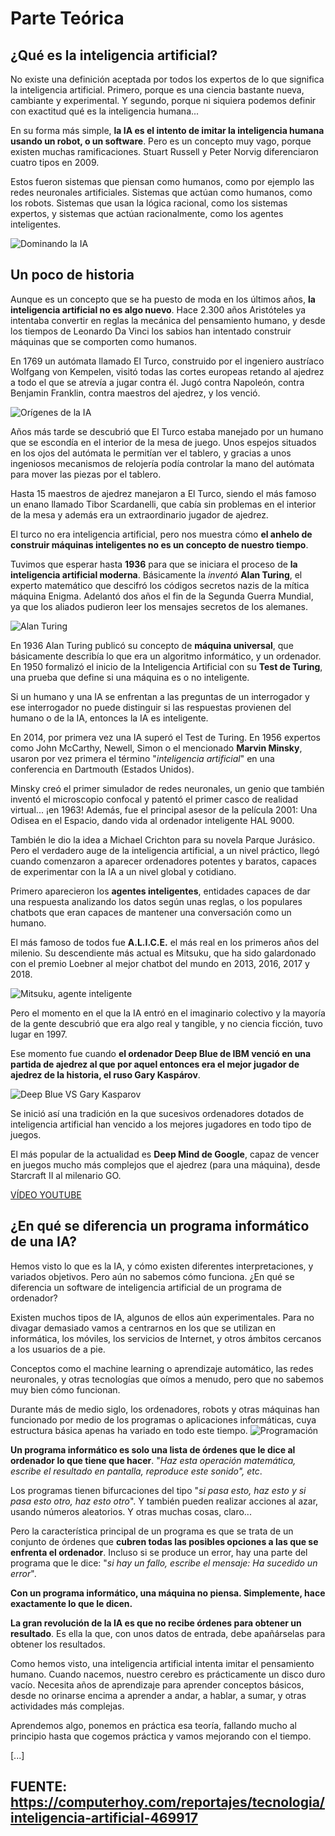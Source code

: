 # Parte Teórica

## ¿Qué es la inteligencia artificial?
No existe una definición aceptada por todos los expertos de lo que significa la inteligencia artificial. Primero, porque es una ciencia bastante nueva, cambiante y experimental. Y segundo, porque ni siquiera podemos definir con exactitud qué es la inteligencia humana...

En su forma más simple, **la IA es el intento de imitar la inteligencia humana usando un robot, o un software**. Pero es un concepto muy vago, porque existen muchas ramificaciones. Stuart Russell y Peter Norvig diferenciaron cuatro tipos en 2009.

Estos fueron sistemas que piensan como humanos, como por ejemplo las redes neuronales artificiales. Sistemas que actúan como humanos, como los robots. Sistemas que usan la lógica racional, como los sistemas expertos, y sistemas que actúan racionalmente, como los agentes inteligentes.


![Dominando la IA](https://cdn.computerhoy.com/sites/navi.axelspringer.es/public/media/image/2019/08/inteligencia-artificial_0.jpg?tf=640x)

## Un poco de historia

Aunque es un concepto que se ha puesto de moda en los últimos años, **la inteligencia artificial no es algo nuevo**. Hace 2.300 años Aristóteles ya intentaba convertir en reglas la mecánica del pensamiento humano, y desde los tiempos de Leonardo Da Vinci los sabios han intentado construir máquinas que se comporten como humanos.

En 1769 un autómata llamado El Turco, construido por el ingeniero austríaco Wolfgang von Kempelen, visitó todas las cortes europeas retando al ajedrez a todo el que se atrevía a jugar contra él. Jugó contra Napoleón, contra Benjamin Franklin, contra maestros del ajedrez, y los venció.

![Orígenes de la IA](https://cdn.computerhoy.com/sites/navi.axelspringer.es/public/media/image/2018/07/trampa-pseudo-ia-humanos-que-hacen-pasar-inteligencia-artificial_1.jpg?tf=640x)

Años más tarde se descubrió que El Turco estaba manejado por un humano que se escondía en el interior de la mesa de juego. Unos espejos situados en los ojos del autómata le permitían ver el tablero, y gracias a unos ingeniosos mecanismos de relojería podía controlar la mano del autómata para mover las piezas por el tablero. 

Hasta 15 maestros de ajedrez manejaron a El Turco, siendo el más famoso un enano llamado Tibor Scardanelli, que cabía sin problemas en el interior de la mesa y además era un extraordinario jugador de ajedrez.

El turco no era inteligencia artificial, pero nos muestra cómo **el anhelo de construir máquinas inteligentes no es un concepto de nuestro tiempo**.

Tuvimos que esperar hasta **1936** para que se iniciara el proceso de **la inteligencia artificial moderna**. Básicamente la *inventó* **Alan Turing**, el experto matemático que descifró los códigos secretos nazis de la mítica máquina Enigma. Adelantó dos años el fin de la Segunda Guerra Mundial, ya que los aliados pudieron leer los mensajes secretos de los alemanes.

![Alan Turing](https://cdn.computerhoy.com/sites/navi.axelspringer.es/public/media/image/2019/08/inteligencia-artificial_1.jpg?tf=640x)

En 1936 Alan Turing publicó su concepto de **máquina universal**, que básicamente describía lo que era un algoritmo informático, y un ordenador. En 1950 formalizó el inicio de la Inteligencia Artificial con su **Test de Turing**, una prueba que define si una máquina es o no inteligente. 

Si un humano y una IA se enfrentan a las preguntas de un interrogador y ese interrogador no puede distinguir si las respuestas provienen del humano o de la IA, entonces la IA es inteligente.

En 2014, por primera vez una IA superó el Test de Turing. En 1956 expertos como John McCarthy, Newell, Simon o el mencionado **Marvin Minsky**, usaron por vez primera el término "*inteligencia artificial*" en una conferencia en Dartmouth (Estados Unidos).

Minsky creó el primer simulador de redes neuronales, un genio que también inventó el microscopio confocal y patentó el primer casco de realidad virtual... ¡en 1963! Además, fue el principal asesor de la película 2001: Una Odisea en el Espacio, dando vida al ordenador inteligente HAL 9000.

También le dio la idea a Michael Crichton para su novela Parque Jurásico. Pero el verdadero auge de la inteligencia artificial, a un nivel práctico, llegó cuando comenzaron a aparecer ordenadores potentes y baratos, capaces de experimentar con la IA a un nivel global y cotidiano.

Primero aparecieron los **agentes inteligentes**, entidades capaces de dar una respuesta analizando los datos según unas reglas, o los populares chatbots que eran capaces de mantener una conversación como un humano. 

El más famoso de todos fue **A.L.I.C.E.** el más real en los primeros años del milenio. Su descendiente más actual es Mitsuku, que ha sido galardonado con el premio Loebner al mejor chatbot del mundo en 2013, 2016, 2017 y 2018.

![Mitsuku, agente inteligente](https://cdn.computerhoy.com/sites/navi.axelspringer.es/public/media/image/2019/08/inteligencia-artificial_2.jpg?tf=640x)

Pero el momento en el que la IA entró en el imaginario colectivo y la mayoría de la gente descubrió que era algo real y tangible, y no ciencia ficción, tuvo lugar en 1997.

Ese momento fue cuando **el ordenador Deep Blue de IBM venció en una partida de ajedrez al que por aquel entonces era el mejor jugador de ajedrez de la historia, el ruso Gary Kaspárov**.

![Deep Blue VS Gary Kasparov](https://cdn.computerhoy.com/sites/navi.axelspringer.es/public/media/image/2019/08/inteligencia-artificial_3.jpg?tf=640x)

Se inició así una tradición en la que sucesivos ordenadores dotados de inteligencia artificial han vencido a los mejores jugadores en todo tipo de juegos. 

El más popular de la actualidad es **Deep Mind de Google**, capaz de vencer en juegos mucho más complejos que el ajedrez (para una máquina), desde Starcraft II al milenario GO.

[VÍDEO YOUTUBE](https://www.youtube.com/watch?v=1PkrEJeazWw)

## ¿En qué se diferencia un programa informático de una IA?

Hemos visto lo que es la IA, y cómo existen diferentes interpretaciones, y variados objetivos. Pero aún no sabemos cómo funciona. ¿En qué se diferencia un software de inteligencia artificial de un programa de ordenador?

Existen muchos tipos de IA, algunos de ellos aún experimentales. Para no divagar demasiado vamos a centrarnos en los que se utilizan en informática, los móviles, los servicios de Internet, y otros ámbitos cercanos a los usuarios de a pie.

Conceptos como el machine learning o aprendizaje automático, las redes neuronales, y otras tecnologías que oímos a menudo, pero que no sabemos muy bien cómo funcionan.

Durante más de medio siglo, los ordenadores, robots y otras máquinas han funcionado por medio de los programas o aplicaciones informáticas, cuya estructura básica apenas ha variado en todo este tiempo.
![Programación](https://cdn.computerhoy.com/sites/navi.axelspringer.es/public/media/image/2019/05/programacion-kotlin.jpg?tf=640x)

**Un programa informático es solo una lista de órdenes que le dice al ordenador lo que tiene que hacer**. "*Haz esta operación matemática, escribe el resultado en pantalla, reproduce este sonido", etc*.

 Los programas tienen bifurcaciones del tipo "*si pasa esto, haz esto y si pasa esto otro, haz esto otro*". Y también pueden realizar acciones al azar, usando números aleatorios. Y otras muchas cosas, claro...

Pero la característica principal de un programa es que se trata de un conjunto de órdenes que **cubren todas las posibles opciones a las que se enfrenta el ordenador**. Incluso si se produce un error, hay una parte del programa que le dice: "*si hay un fallo, escribe el mensaje: Ha sucedido un error*".

**Con un programa informático, una máquina no piensa. Simplemente, hace exactamente lo que le dicen.**

**La gran revolución de la IA es que no recibe órdenes para obtener un resultado**. Es ella la que, con unos datos de entrada, debe apañárselas para obtener los resultados.

Como hemos visto, una inteligencia artificial intenta imitar el pensamiento humano. Cuando nacemos, nuestro cerebro es prácticamente un disco duro vacío. Necesita años de aprendizaje para aprender conceptos básicos, desde no orinarse encima a aprender a andar, a hablar, a sumar, y otras actividades más complejas. 

Aprendemos algo, ponemos en práctica esa teoría, fallando mucho al principio hasta que cogemos práctica y vamos mejorando con el tiempo.

[...]

FUENTE: 
**https://computerhoy.com/reportajes/tecnologia/inteligencia-artificial-469917**
---
